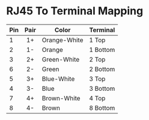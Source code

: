 
# RJ45 To Terminal Mapping

| Pin        | Pair       | Color        | Terminal     | 
| ---------- |:----------:| ------------ | ------------ | 
| 1          | 1+         | Orange-White | 1 Top        | 
| 2          | 1-         | Orange       | 1 Bottom     |
| 3          | 2+         | Green-White  | 2 Top        |
| 6          | 2-         | Green        | 2 Bottom     |
| 5          | 3+         | Blue-White   | 3 Top        |
| 4          | 3-         | Blue         | 3 Bottom     |
| 7          | 4+         | Brown-White  | 4 Top        |
| 8          | 4-         | Brown        | 8 Bottom     |
